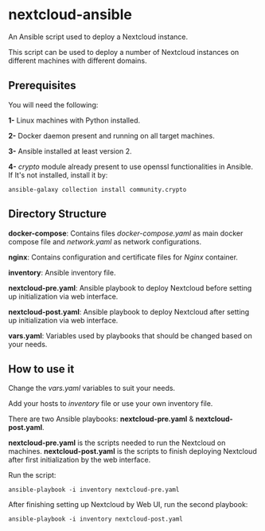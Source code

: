 # nextcloud-ansible

An Ansible script used to deploy a Nextcloud instance.

This script can be used to deploy a number of Nextcloud instances on different machines with different domains.


## Prerequisites

You will need the following:

**1-** Linux machines with Python installed.

**2-** Docker daemon present and running on all target machines.

**3-** Ansible installed at least version 2.

**4-** *crypto* module already present to use openssl functionalities in Ansible.
If It's not installed, install it by:
```
ansible-galaxy collection install community.crypto
```

## Directory Structure

**docker-compose**: Contains files *docker-compose.yaml* as main docker compose file and *network.yaml* as network configurations.

**nginx**: Contains configuration and certificate files for *Nginx* container.

**inventory**: Ansible inventory file.

**nextcloud-pre.yaml**: Ansible playbook to deploy Nextcloud before setting up initialization via web interface.

**nextcloud-post.yaml**: Ansible playbook to deploy Nextcloud after setting up initialization via web interface.

**vars.yaml**: Variables used by playbooks that should be changed based on your needs.


## How to use it

Change the *vars.yaml* variables to suit your needs.

Add your hosts to *inventory* file or use your own inventory file.

There are two Ansible playbooks: **nextcloud-pre.yaml** & **nextcloud-post.yaml**.

**nextcloud-pre.yaml** is the scripts needed to run the Nextcloud on machines.
**nextcloud-post.yaml** is the scripts to finish deploying Nextcloud after first initialization by the web interface.

Run the script:
```
ansible-playbook -i inventory nextcloud-pre.yaml
```
After finishing setting up Nextcloud by Web UI, run the second playbook:
```
ansible-playbook -i inventory nextcloud-post.yaml
```
